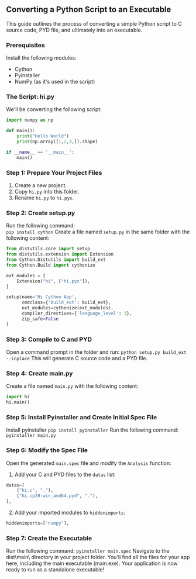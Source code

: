 
## Converting a Python Script to an Executable

This guide outlines the process of converting a simple Python script to C source code, PYD file, and ultimately into an executable.

### Prerequisites

Install the following modules:
- Cython
- Pyinstaller
- NumPy (as it's used in the script)

### The Script: hi.py

We'll be converting the following script:

```python
import numpy as np

def main():
    print("Hello World")
    print(np.array([1,2,3,]).shape)

if __name__ == '__main__':
    main()
```
### Step 1: Prepare Your Project Files

1.  Create a new project.
2.  Copy `hi.py` into this folder.
3.  Rename `hi.py` to `hi.pyx`.

### Step 2: Create setup.py
Run the following command:\
```pip install cython```
Create a file named `setup.py` in the same folder with the following content:
```python
from distutils.core import setup
from distutils.extension import Extension
from Cython.Distutils import build_ext
from Cython.Build import cythonize

ext_modules = [
    Extension("hi", ["hi.pyx"]),
]

setup(name='Hi Cython App',
      cmdclass={'build_ext': build_ext},
      ext_modules=cythonize(ext_modules),
      compiler_directives={'language_level': 3},
      zip_safe=False
)
```

### Step 3: Compile to C and PYD
Open a command prompt in the folder and run:
```python setup.py build_ext --inplace```
This will generate C source code and a PYD file.

### Step 4: Create main.py
Create a file named `main.py` with the following content:
```python
import hi
hi.main()
```

### Step 5: Install Pyinstaller and Create Initial Spec File
Install pyinstaller
```pip install pyinstaller```
Run the following command:
```pyinstaller main.py```

### Step 6: Modify the Spec File

Open the generated `main.spec` file and modify the `Analysis` function:

1.  Add your C and PYD files to the `datas` list:
```python
datas=[
    ("hi.c", "."),
    ("hi.cp39-win_amd64.pyd", "."),
],
```
2. Add your imported modules to `hiddenimports`:
```python
hiddenimports=['numpy'],
```

### Step 7: Create the Executable

Run the following command:
```pyinstaller main.spec```
Navigate to the dist\main\ directory in your project folder. You'll find all the files for your app here, including the main executable (main.exe). Your application is now ready to run as a standalone executable!

